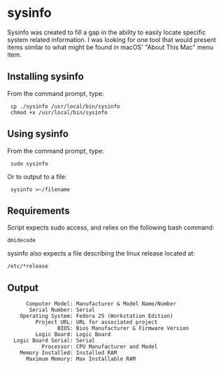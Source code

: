 sysinfo
======

Sysinfo was created to fill a gap in the ability to easily locate specific system related information. I was looking for one tool that would present items similar to what might be found in macOS' "About This Mac" menu item.


Installing sysinfo
-----------------

From the command prompt, type:

     cp ./sysinfo /usr/local/bin/sysinfo
     chmod +x /usr/local/bin/sysinfo


Using sysinfo
-----------------

From the command prompt, type:

     sudo sysinfo

Or to output to a file:

     sysinfo >~/filename
     
Requirements
-----------------

Script expects sudo access, and relies on the following bash command:

    dmidecode

sysinfo also expects a file describing the linux release located at:

    /etc/*release
    
Output
------------------
          Computer Model: Manufacturer & Model Name/Number 
           Serial Number: Serial
        Operating System: Fedora 25 (Workstation Edition)
             Project URL: URL for associated project
                    BIOS: Bios Manufacturer & Firmware Version
             Logic Board: Logic Board 
      Logic Board Serial: Serial
               Processor: CPU Manufacturer and Model
        Memory Installed: Installed RAM
          Maximum Memory: Max Installable RAM
